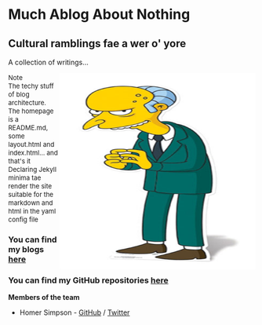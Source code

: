 <html>
<head>
<link rel="stylesheet" href="mystyle.css">
</head>
<body>
<h1>Much Ablog About Nothing</h1>
<h2>Cultural ramblings fae a wer o' yore</h2>
<p>A collection of writings... </p>
<img align="right" width="400" height="400" src="/images/excellent.jpg">
<font size = 2> Note<br></font>
<font size = "2"> The techy stuff of blog architecture. The homepage is a README.md, some layout.html and index.html... and that's it<br>Declaring Jekyll minima tae render the site suitable for the markdown and html in the yaml config file</font>
</body>
</html>

### You can find my blogs [here](https://cagenic.github.io/blog)
### You can find my GitHub repositories [here](https://github.com/cagenic?tab=repositories)

**Members of the team**  

* Homer Simpson - [GitHub](https://github.com/username) / [Twitter](https://twitter.com/homerjsimpson)






<!-- comments out the code -->
<!-- the below code places the image using default markdown settings
<!-- ![Team Logo](/images/Homer_Simpson.png) -->

<!-- <img align="right" width="400" height="400" src="/images/Homer_Simpson.png"> --->


